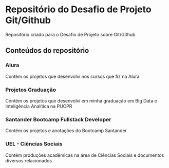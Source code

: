 # Repositório do Desafio de Projeto Git/Github
Repositório criado para o Desafio de Projeto sobre Git/Github

## Conteúdos do repositório


### Alura
Contém os projetos que desenvolvi nos cursos que fiz na Alura


### Projetos Graduação
Contém os projetos que desenvolvi em minha graduação em Big Data e Inteligência Analítica na PUCPR

### Santander Bootcamp Fullstack Developer
Contém os projetos e anotações do Bootcamp Santander

### UEL - Ciências Sociais
Contém produções acadêmicas na área de Ciências Sociais e documentos diversos relacionados
